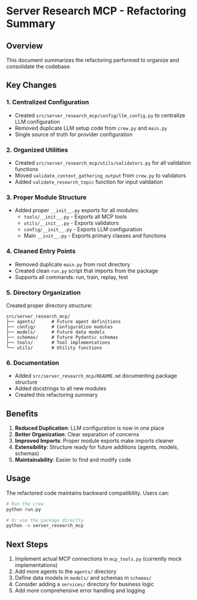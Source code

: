 # Server Research MCP - Refactoring Summary

## Overview
This document summarizes the refactoring performed to organize and consolidate the codebase.

## Key Changes

### 1. Centralized Configuration
- Created `src/server_research_mcp/config/llm_config.py` to centralize LLM configuration
- Removed duplicate LLM setup code from `crew.py` and `main.py`
- Single source of truth for provider configuration

### 2. Organized Utilities
- Created `src/server_research_mcp/utils/validators.py` for all validation functions
- Moved `validate_context_gathering_output` from `crew.py` to validators
- Added `validate_research_topic` function for input validation

### 3. Proper Module Structure
- Added proper `__init__.py` exports for all modules:
  - `tools/__init__.py` - Exports all MCP tools
  - `utils/__init__.py` - Exports validators
  - `config/__init__.py` - Exports LLM configuration
  - Main `__init__.py` - Exports primary classes and functions

### 4. Cleaned Entry Points
- Removed duplicate `main.py` from root directory
- Created clean `run.py` script that imports from the package
- Supports all commands: run, train, replay, test

### 5. Directory Organization
Created proper directory structure:
```
src/server_research_mcp/
├── agents/      # Future agent definitions
├── config/      # Configuration modules
├── models/      # Future data models
├── schemas/     # Future Pydantic schemas
├── tools/       # Tool implementations
└── utils/       # Utility functions
```

### 6. Documentation
- Added `src/server_research_mcp/README.md` documenting package structure
- Added docstrings to all new modules
- Created this refactoring summary

## Benefits

1. **Reduced Duplication**: LLM configuration is now in one place
2. **Better Organization**: Clear separation of concerns
3. **Improved Imports**: Proper module exports make imports cleaner
4. **Extensibility**: Structure ready for future additions (agents, models, schemas)
5. **Maintainability**: Easier to find and modify code

## Usage

The refactored code maintains backward compatibility. Users can:

```bash
# Run the crew
python run.py

# Or use the package directly
python -m server_research_mcp
```

## Next Steps

1. Implement actual MCP connections in `mcp_tools.py` (currently mock implementations)
2. Add more agents to the `agents/` directory
3. Define data models in `models/` and schemas in `schemas/`
4. Consider adding a `services/` directory for business logic
5. Add more comprehensive error handling and logging